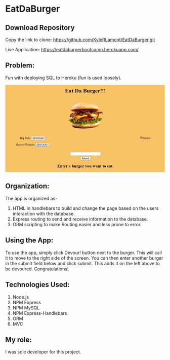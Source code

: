 # EatDaBurger

## Download Repository
Copy the link to clone:
<https://github.com/KyleRLamont/EatDaBurger.git>

Live Application:
<https://eatdaburgerbootcamp.herokuapp.com/>

## Problem: 
Fun with deploying SQL to Heroku (fun is used loosely).

![Capture1](/public/assets/images/eatdaburger.jpg)

## Organization: 
The app is organized as-
1. HTML in handlebars to build and change the page based on the users interaction with the database.
2. Express routing to send and receive information to the database.
3. ORM scripting to make Routing easier and less prone to error.

## Using the App: 
To use the app, simply click Devour! button next to the burger. This will call it to move to the right side of the screen. You can then enter another burger in the submit field below and click submit. This adds it on the left above to be devoured. Congratulations!


## Technologies Used: 
1. Node.js
2. NPM Express
3. NPM MySQL
4. NPM Express-Handlebars
5. ORM
6. MVC


## My role: 
I was sole developer for this project. 
